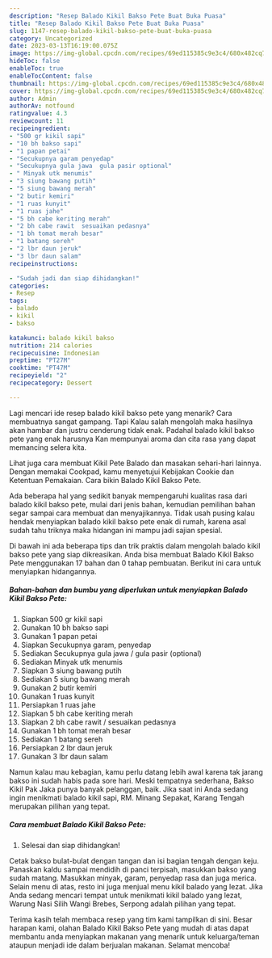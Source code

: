 ```yaml
---
description: "Resep Balado Kikil Bakso Pete Buat Buka Puasa"
title: "Resep Balado Kikil Bakso Pete Buat Buka Puasa"
slug: 1147-resep-balado-kikil-bakso-pete-buat-buka-puasa
category: Uncategorized
date: 2023-03-13T16:19:00.075Z
image: https://img-global.cpcdn.com/recipes/69ed115385c9e3c4/680x482cq70/balado-kikil-bakso-pete-foto-resep-utama.jpg
hideToc: false
enableToc: true
enableTocContent: false
thumbnail: https://img-global.cpcdn.com/recipes/69ed115385c9e3c4/680x482cq70/balado-kikil-bakso-pete-foto-resep-utama.jpg
cover: https://img-global.cpcdn.com/recipes/69ed115385c9e3c4/680x482cq70/balado-kikil-bakso-pete-foto-resep-utama.jpg
author: Admin
authorAv: notfound
ratingvalue: 4.3
reviewcount: 11
recipeingredient:
- "500 gr kikil sapi"
- "10 bh bakso sapi"
- "1 papan petai"
- "Secukupnya garam penyedap"
- "Secukupnya gula jawa  gula pasir optional"
- " Minyak utk menumis"
- "3 siung bawang putih"
- "5 siung bawang merah"
- "2 butir kemiri"
- "1 ruas kunyit"
- "1 ruas jahe"
- "5 bh cabe keriting merah"
- "2 bh cabe rawit  sesuaikan pedasnya"
- "1 bh tomat merah besar"
- "1 batang sereh"
- "2 lbr daun jeruk"
- "3 lbr daun salam"
recipeinstructions:

- "Sudah jadi dan siap dihidangkan!"
categories:
- Resep
tags:
- balado
- kikil
- bakso

katakunci: balado kikil bakso 
nutrition: 214 calories
recipecuisine: Indonesian
preptime: "PT27M"
cooktime: "PT47M"
recipeyield: "2"
recipecategory: Dessert

---
```



Lagi mencari ide resep balado kikil bakso pete yang menarik? Cara membuatnya sangat gampang. Tapi Kalau salah mengolah maka hasilnya akan hambar dan justru cenderung tidak enak. Padahal balado kikil bakso pete yang enak harusnya Kan mempunyai aroma dan cita rasa yang dapat memancing selera kita.


Lihat juga cara membuat Kikil Pete Balado dan masakan sehari-hari lainnya. Dengan memakai Cookpad, kamu menyetujui Kebijakan Cookie dan Ketentuan Pemakaian. Cara bikin Balado Kikil Bakso Pete.

Ada beberapa hal yang sedikit banyak mempengaruhi kualitas rasa dari balado kikil bakso pete, mulai dari jenis bahan, kemudian pemilihan bahan segar sampai cara membuat dan menyajikannya. Tidak usah pusing kalau hendak menyiapkan balado kikil bakso pete enak di rumah, karena asal sudah tahu triknya maka hidangan ini mampu jadi sajian spesial.


Di bawah ini ada beberapa tips dan trik praktis dalam mengolah balado kikil bakso pete yang siap dikreasikan. Anda bisa membuat Balado Kikil Bakso Pete menggunakan 17 bahan dan 0 tahap pembuatan. Berikut ini cara untuk menyiapkan hidangannya.

<!--inarticleads1-->

##### Bahan-bahan dan bumbu yang diperlukan untuk menyiapkan Balado Kikil Bakso Pete:

1. Siapkan 500 gr kikil sapi
1. Gunakan 10 bh bakso sapi
1. Gunakan 1 papan petai
1. Siapkan Secukupnya garam, penyedap
1. Sediakan Secukupnya gula jawa / gula pasir (optional)
1. Sediakan  Minyak utk menumis
1. Siapkan 3 siung bawang putih
1. Sediakan 5 siung bawang merah
1. Gunakan 2 butir kemiri
1. Gunakan 1 ruas kunyit
1. Persiapkan 1 ruas jahe
1. Siapkan 5 bh cabe keriting merah
1. Siapkan 2 bh cabe rawit / sesuaikan pedasnya
1. Gunakan 1 bh tomat merah besar
1. Sediakan 1 batang sereh
1. Persiapkan 2 lbr daun jeruk
1. Gunakan 3 lbr daun salam


Namun kalau mau kebagian, kamu perlu datang lebih awal karena tak jarang bakso ini sudah habis pada sore hari. Meski tempatnya sederhana, Bakso Kikil Pak Jaka punya banyak pelanggan, baik. Jika saat ini Anda sedang ingin menikmati balado kikil sapi, RM. Minang Sepakat, Karang Tengah merupakan pilihan yang tepat. 

<!--inarticleads2-->

##### Cara membuat Balado Kikil Bakso Pete:


1. Selesai dan siap dihidangkan!

Cetak bakso bulat-bulat dengan tangan dan isi bagian tengah dengan keju. Panaskan kaldu sampai mendidih di panci terpisah, masukkan bakso yang sudah matang. Masukkan minyak, garam, penyedap rasa dan juga merica. Selain menu di atas, resto ini juga menjual menu kikil balado yang lezat. Jika Anda sedang mencari tempat untuk menikmati kikil balado yang lezat, Warung Nasi Silih Wangi Brebes, Serpong adalah pilihan yang tepat. 

Terima kasih telah membaca resep yang tim kami tampilkan di sini. Besar harapan kami, olahan Balado Kikil Bakso Pete yang mudah di atas dapat membantu anda menyiapkan makanan yang menarik untuk keluarga/teman ataupun menjadi ide dalam berjualan makanan. Selamat mencoba!

